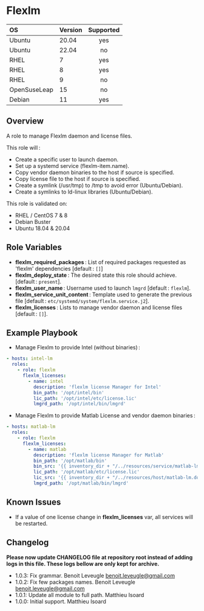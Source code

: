 # Flexlm

|      OS      | Version | Supported |
|:-------------|:--------|:---------:|
| Ubuntu       |   20.04 |    yes    |
| Ubuntu       |   22.04 |    no     |
| RHEL         |       7 |    yes    |
| RHEL         |       8 |    yes    |
| RHEL         |       9 |    no     |
| OpenSuseLeap |      15 |    no     |
| Debian       |      11 |    yes    |

## Overview

A role to manage Flexlm daemon and license files.

This role will :
* Create a specific user to launch daemon.
* Set up a systemd service (flexlm-item.name).
* Copy vendor daemon binaries to the host if source is specified.
* Copy license file to the host if source is specified.
* Create a symlink (/usr/tmp) to /tmp to avoid error (Ubuntu/Debian).
* Create a symlinks to ld-linux libraries (Ubuntu/Debian).

This role is validated on:
* RHEL / CentOS 7 & 8
* Debian Buster
* Ubuntu 18.04 & 20.04

## Role Variables

* **flexlm_required_packages** : List of required packages requested as 'flexlm' dependencies [default : `[]`]
* **flexlm_deploy_state** : The desired state this role should achieve. [default : `present`].
* **flexlm_user_name** : Username used to launch `lmgrd` [default : `flexlm`].
* **flexlm_service_unit_content** : Template used to generate the previous file [default : `etc/systemd/system/flexlm.service.j2`].
* **flexlm_licenses** : Lists to manage vendor daemon and license files [default : `[]`].

## Example Playbook

* Manage Flexlm to provide Intel (without binaries) :

``` yaml
- hosts: intel-lm
  roles:
    - role: flexlm
      flexlm_licenses:
        - name: intel
          description: 'flexlm license Manager for Intel'
          bin_path: '/opt/intel/bin'
          lic_path: '/opt/intel/etc/license.lic'
          lmgrd_path: '/opt/intel/bin/lmgrd'
```

* Manage Flexlm to provide Matlab License and vendor daemon binaries :

```yaml
- hosts: matlab-lm
  roles:
    - role: flexlm
      flexlm_licenses:
        - name: matlab
          description: 'flexlm license Manager for Matlab'
          bin_path: '/opt/matlab/bin'
          bin_src: '{{ inventory_dir + "/../resources/service/matlab-lm/bin/" }}'
          lic_path: '/opt/matlab/etc/license.lic'
          lic_src: '{{ inventory_dir + "/../resources/host/matlab-lm.domain/etc/license.lic" }}'
          lmgrd_path: '/opt/matlab/bin/lmgrd'
```

## Known Issues

* If a value of one license change in **flexlm_licenses** var, all services will be restarted.

## Changelog

**Please now update CHANGELOG file at repository root instead of adding logs in this file.
These logs bellow are only kept for archive.**

* 1.0.3: Fix grammar. Benoit Leveugle <benoit.leveugle@gmail.com>
* 1.0.2: Fix few packages names. Benoit Leveugle <benoit.leveugle@gmail.com>
* 1.0.1: Update all module to full path. Matthieu Isoard
* 1.0.0: Initial support. Matthieu Isoard
